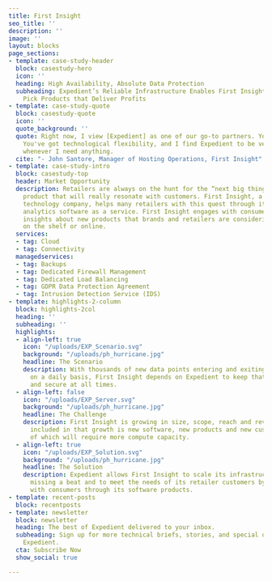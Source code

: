 ```yaml
---
title: First Insight
seo_title: ''
description: ''
image: ''
layout: blocks
page_sections:
- template: case-study-header
  block: casestudy-hero
  icon: ''
  heading: High Availability, Absolute Data Protection
  subheading: Expedient’s Reliable Infrastructure Enables First Insight to Help Retailers
    Pick Products that Deliver Profits
- template: case-study-quote
  block: casestudy-quote
  icon: ''
  quote_background: ''
  quote: Right now, I view [Expedient] as one of our go-to partners. You're dependable.
    You've got technological flexibility, and I find Expedient to be very responsive
    whenever I need anything.
  cite: "- John Santore, Manager of Hosting Operations, First Insight"
- template: case-study-intro
  block: casestudy-top
  header: Market Opportunity
  description: Retailers are always on the hunt for the “next big thing” or the on-trend
    product that will really resonate with customers. First Insight, a cloud-based
    technology company, helps many retailers with this quest through its predictive
    analytics software as a service. First Insight engages with consumers to glean
    insights about new products that brands and retailers are considering putting
    on the shelf or online.
  services:
  - tag: Cloud
  - tag: Connectivity
  managedservices:
  - tag: Backups
  - tag: Dedicated Firewall Management
  - tag: Dedicated Load Balancing
  - tag: GDPR Data Protection Agreement
  - tag: Intrusion Detection Service (IDS)
- template: highlights-2-column
  block: highlights-2col
  heading: ''
  subheading: ''
  highlights:
  - align-left: true
    icon: "/uploads/EXP_Scenario.svg"
    background: "/uploads/ph_hurricane.jpg"
    headline: The Scenario
    description: With thousands of new data points entering and exiting their systems
      on a daily basis, First Insight depends on Expedient to keep that data accessible
      and secure at all times.
  - align-left: false
    icon: "/uploads/EXP_Server.svg"
    background: "/uploads/ph_hurricane.jpg"
    headline: The Challenge
    description: First Insight is growing in size, scope, reach and revenue. Also
      included in that growth is new software, new products and new customers. All
      of which will require more compute capacity.
  - align-left: true
    icon: "/uploads/EXP_Solution.svg"
    background: "/uploads/ph_hurricane.jpg"
    headline: The Solution
    description: Expedient allows First Insight to scale its infrastructure without
      missing a beat and to meet the needs of its retailer customers by connecting
      with consumers through its software products.
- template: recent-posts
  block: recentposts
- template: newsletter
  block: newsletter
  heading: The best of Expedient delivered to your inbox.
  subheading: Sign up for more technical briefs, stories, and special offers from
    Expedient.
  cta: Subscribe Now
  show_social: true

---
```

